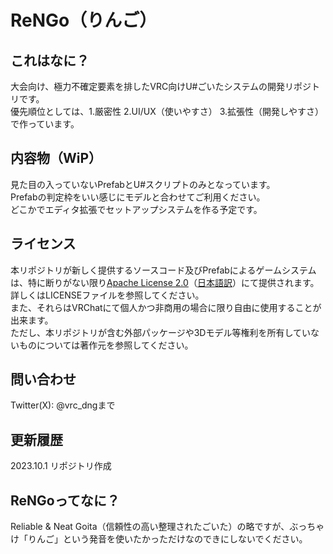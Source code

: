 # ReNGo（りんご）
## これはなに？
大会向け、極力不確定要素を排したVRC向けU#ごいたシステムの開発リポジトリです。<br>
優先順位としては、1.厳密性 2.UI/UX（使いやすさ） 3.拡張性（開発しやすさ）で作っています。

## 内容物（WiP）
見た目の入っていないPrefabとU#スクリプトのみとなっています。<br>
Prefabの判定枠をいい感じにモデルと合わせてご利用ください。<br>
どこかでエディタ拡張でセットアップシステムを作る予定です。<br>

## ライセンス
本リポジトリが新しく提供するソースコード及びPrefabによるゲームシステムは、特に断りがない限り[Apache License 2.0](https://www.apache.org/licenses/LICENSE-2.0)（[日本語訳](https://licenses.opensource.jp/Apache-2.0/Apache-2.0.html)）にて提供されます。<br>
詳しくはLICENSEファイルを参照してください。<br>
また、それらはVRChatにて個人かつ非商用の場合に限り自由に使用することが出来ます。<br>
ただし、本リポジトリが含む外部パッケージや3Dモデル等権利を所有していないものについては著作元を参照してください。<br>

## 問い合わせ
Twitter(X): @vrc_dngまで

## 更新履歴
2023.10.1 リポジトリ作成

## ReNGoってなに？
Reliable & Neat Goita（信頼性の高い整理されたごいた）の略ですが、ぶっちゃけ「りんご」という発音を使いたかっただけなのできにしないでください。
